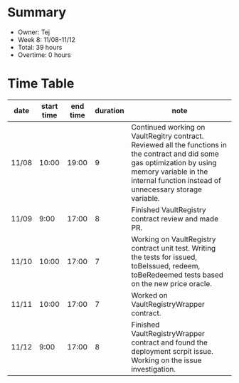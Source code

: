 # Summary
* Owner: Tej
* Week 8: 11/08-11/12
* Total: 39 hours
* Overtime: 0 hours

# Time Table
| date  | start time  | end time | duration  |  note |
|---|---|---|---|---|
| 11/08  | 10:00  | 19:00  | 9  | Continued working on VaultRegitry contract. Reviewed all the functions in the contract and did some gas optimization by using memory variable in the internal function instead of unnecessary storage variable. |
| 11/09  | 9:00  | 17:00  | 8  | Finished VaultRegistry contract review and made PR. |
| 11/10  | 10:00  | 17:00  | 7  | Working on VaultRegistry contract unit test. Writing the tests for issued, toBeIssued, redeem, toBeRedeemed tests based on the new price oracle. |
| 11/11  | 10:00  | 17:00  | 7  | Worked on VaultRegistryWrapper contract. |
| 11/12  | 9:00  | 17:00  | 8  | Finished VaultRegistryWrapper contract and found the deployment scrpit issue. Working on the issue investigation. |